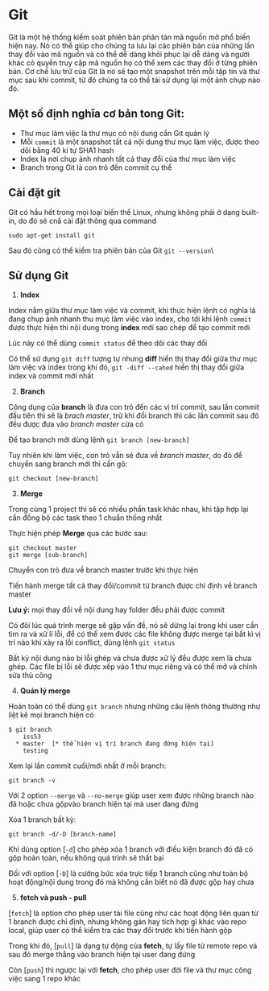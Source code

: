 # Git

Git là một hệ thống kiểm soát phiên bản phân tán mã nguồn mở phổ biến hiện nay. Nó có thể giúp cho chúng ta lưu lại các phiên bản của những lần thay đổi vào mã nguồn và có thể dễ dàng khôi phục lại dễ dàng và người khác có quyền truy cập mã nguồn họ có thể xem các thay đổi ở từng phiên bản. Cơ chế lưu trữ của Git là nó sẽ tạo một snapshot trên mỗi tập tin và thư mục sau khi commit, từ đó chúng ta có thể tái sử dụng lại một ảnh chụp nào đó.

## Một số định nghĩa cơ bản tong Git:

- Thư mục làm việc là thư mục có nội dung cần Git quản lý
- Mỗi `commit` là một snapshot tất cả nội dung thư mục làm việc, được theo dõi bằng 40 kí tự SHA1 hash
- Index là nơi chụp ảnh nhanh tất cả thay đổi của thư mục làm việc
- Branch trong Git là con trỏ đến commit cụ thể

## Cài đặt git

Git có hầu hết trong mọi loại biến thể Linux, nhưng không phải ở dạng built-in, do đó sẽ cnầ cài đặt thông qua command

```
sudo apt-get install git
```
Sau đó cũng có thể kiểm tra phiên bản của Git `git --version`\

## Sử dụng Git

1. __Index__

Index nằm giữa thư mục làm việc và commit, khi thực  hiện lệnh có nghĩa lả đang chụp ảnh nhanh thu mục làm việc vào index, cho tới khi lệnh `commit` được thực hiện thì nội dung trong __index__ mới sao chép để tạo commit mới

Lúc này có thể dùng `commit status` để theo dõi các thay đổi

Có thể sử dụng `git diff` tượng tự nhưng __diff__ hiển thị thay đổi giữa thư mục làm việc và index trong khi đó, `git -diff --cahed` hiển thị thay đổi giữa index và commit mới nhất

2. __Branch__

Công dụng của __branch__ là đưa con trỏ đến các vị trí commit, sau lần commit đầu tiên thì sẽ là _brach master_, trừ khi đổi branch thì các lần commit sau đó đều được đưa vào _branch master_ cừa có

Để tạo branch mới dùng lệnh `git branch [new-branch]`

Tuy nhiên khi làm việc, con trỏ vẫn sẽ đưa về _branch master_, do đó để chuyển sang branch mới thì cần gõ:
```
git checkout [new-branch]
```
3. __Merge__

Trong cùng 1 project thì sẽ có nhiều phần task khác nhau, khi tập hợp lại cần đồng bộ các task theo 1 chuẩn thống nhất

Thực hiện phép __Merge__ qua các bước sau:
```
git checkout master
git merge [sub-branch]
```
Chuyển con trỏ đưa về branch master trước khi thực hiện

Tiến hành merge tất cả thay đổi/commit từ branch được chỉ định về branch master

__Lưu ý:__ mọi thay đổi về  nội dung hay folder đều phải được commit

Có đôi lúc quá trình merge sẽ gặp vấn đề, nó sẽ dừng lại trong khi user cần tìm ra và xử lí lỗi, để có thể xem được các file không được merge tại bất kì vị trí nào khi xảy ra lỗi conflict, dùng lệnh `git status`

Bất kỳ nội dung nào bị lỗi ghép và chưa được xử lý đều được xem là chưa ghép. Các file bị lỗi sẽ được xếp vào 1 thư mục riêng và có thể mở và chỉnh sửa thủ công

4. __Quản lý merge__

Hoàn toàn có thể dùng `git branch` nhưng những câu lệnh thông thường như liệt kê mọi branch hiện có
```
$ git branch
    iss53
  * master  [* thể hiện vị trí branch đang đứng hiện tại]
    testing
```
Xem lại lần commit cuối/mới nhất ở mỗi branch:
```
git branch -v
```
Với 2 option `--merge` và `--no-merge` giúp user xem được những branch nào đã hoặc chưa gộpvào branch hiện tại mà user đang đứng

Xóa 1 branch bất kỳ:
```
git branch -d/-D [branch-name]
```
Khi dùng option [`-d`] cho phép xóa 1 branch với điều kiện branch đó đã có gộp hoàn toàn, nếu không quá trình sẽ thất bại

Đối với option [`-D`] là cướng bức xóa trực tiếp 1 branch cũng như toàn bộ hoạt động/nội dung trong đó mà không cần biết nó đã được gộp hay chưa

5. __fetch và push - pull__

[`fetch`] là option cho phép user tải file cũng như các hoạt động liên quan từ 1 branch được chỉ định, nhưng không gán hay tích hợp gì khác vào repo local, giúp user có thể kiểm tra các thay đổi trước khi tiến hành gộp

Trong khi đó, [`pull`] là dạng tự động của __fetch__, tự lấy file từ remote repo và sau đó merge thẳng vào branch hiện tại user đang đứng

Còn [`push`] thì ngược lại với __fetch__, cho phép user đời file và thư mục công việc sang 1 repo khác

